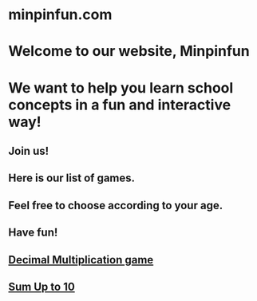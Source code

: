 # minpinfun.com

# Welcome to our website, Minpinfun
# We want to help you learn school concepts in a fun and interactive way!
## Join us!
## Here is our list of games.
## Feel free to choose according to your age.
## Have fun!

## [Decimal Multiplication game](/20250330_decimalmultiplic/)
## [Sum Up to 10](/20250330_SumUpTo10/)

